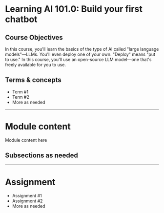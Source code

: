 # Learning AI 101.0: Build your first chatbot

## Course Objectives

In this course, you'll learn the basics of the type of AI called "large language models"—LLMs. You'll even deploy one of your own. "Deploy" means "put to use." In this course, you'll use an open-source LLM model—one that's freely available for you to use.

## Terms & concepts

- Term #1
- Term #2
- More as needed

-----

# Module content

Module content here

## Subsections as needed

-----

# Assignment

- Assignment #1
- Assignment #2
- More as needed